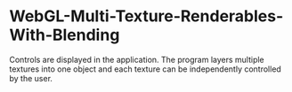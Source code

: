 # WebGL-Multi-Texture-Renderables-With-Blending
Controls are displayed in the application. The program layers multiple textures into one object and each texture can be independently controlled by the user.
